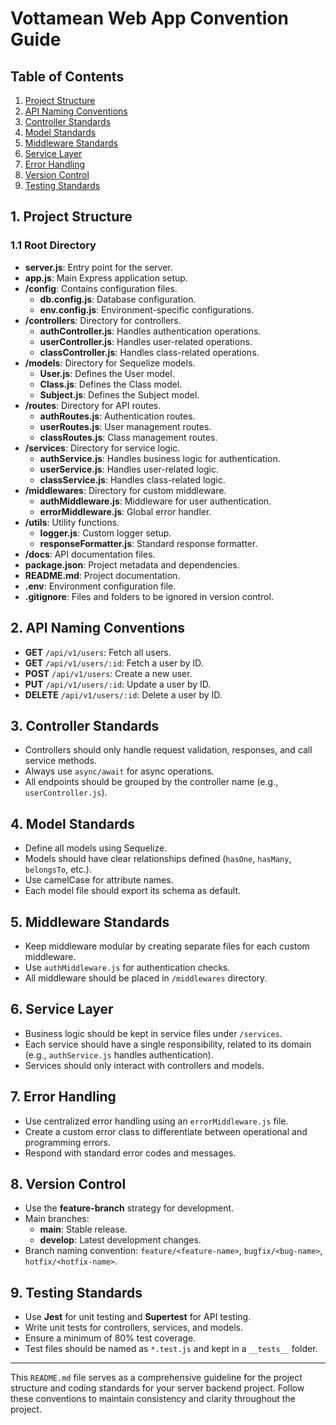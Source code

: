 # Vottamean Web App Convention Guide

## Table of Contents
1. [Project Structure](#project-structure)
2. [API Naming Conventions](#api-naming-conventions)
3. [Controller Standards](#controller-standards)
4. [Model Standards](#model-standards)
5. [Middleware Standards](#middleware-standards)
6. [Service Layer](#service-layer)
7. [Error Handling](#error-handling)
8. [Version Control](#version-control)
9. [Testing Standards](#testing-standards)

## 1. Project Structure

### 1.1 Root Directory
- **server.js**: Entry point for the server.
- **app.js**: Main Express application setup.
- **/config**: Contains configuration files.
  - **db.config.js**: Database configuration.
  - **env.config.js**: Environment-specific configurations.
- **/controllers**: Directory for controllers.
  - **authController.js**: Handles authentication operations.
  - **userController.js**: Handles user-related operations.
  - **classController.js**: Handles class-related operations.
- **/models**: Directory for Sequelize models.
  - **User.js**: Defines the User model.
  - **Class.js**: Defines the Class model.
  - **Subject.js**: Defines the Subject model.
- **/routes**: Directory for API routes.
  - **authRoutes.js**: Authentication routes.
  - **userRoutes.js**: User management routes.
  - **classRoutes.js**: Class management routes.
- **/services**: Directory for service logic.
  - **authService.js**: Handles business logic for authentication.
  - **userService.js**: Handles user-related logic.
  - **classService.js**: Handles class-related logic.
- **/middlewares**: Directory for custom middleware.
  - **authMiddleware.js**: Middleware for user authentication.
  - **errorMiddleware.js**: Global error handler.
- **/utils**: Utility functions.
  - **logger.js**: Custom logger setup.
  - **responseFormatter.js**: Standard response formatter.
- **/docs**: API documentation files.
- **package.json**: Project metadata and dependencies.
- **README.md**: Project documentation.
- **.env**: Environment configuration file.
- **.gitignore**: Files and folders to be ignored in version control.

## 2. API Naming Conventions

- **GET** `/api/v1/users`: Fetch all users.
- **GET** `/api/v1/users/:id`: Fetch a user by ID.
- **POST** `/api/v1/users`: Create a new user.
- **PUT** `/api/v1/users/:id`: Update a user by ID.
- **DELETE** `/api/v1/users/:id`: Delete a user by ID.

## 3. Controller Standards
- Controllers should only handle request validation, responses, and call service methods.
- Always use `async/await` for async operations.
- All endpoints should be grouped by the controller name (e.g., `userController.js`).

## 4. Model Standards
- Define all models using Sequelize.
- Models should have clear relationships defined (`hasOne`, `hasMany`, `belongsTo`, etc.).
- Use camelCase for attribute names.
- Each model file should export its schema as default.

## 5. Middleware Standards
- Keep middleware modular by creating separate files for each custom middleware.
- Use `authMiddleware.js` for authentication checks.
- All middleware should be placed in `/middlewares` directory.

## 6. Service Layer
- Business logic should be kept in service files under `/services`.
- Each service should have a single responsibility, related to its domain (e.g., `authService.js` handles authentication).
- Services should only interact with controllers and models.

## 7. Error Handling
- Use centralized error handling using an `errorMiddleware.js` file.
- Create a custom error class to differentiate between operational and programming errors.
- Respond with standard error codes and messages.

## 8. Version Control
- Use the **feature-branch** strategy for development.
- Main branches:
  - **main**: Stable release.
  - **develop**: Latest development changes.
- Branch naming convention: `feature/<feature-name>`, `bugfix/<bug-name>`, `hotfix/<hotfix-name>`.

## 9. Testing Standards
- Use **Jest** for unit testing and **Supertest** for API testing.
- Write unit tests for controllers, services, and models.
- Ensure a minimum of 80% test coverage.
- Test files should be named as `*.test.js` and kept in a `__tests__` folder.

---

This `README.md` file serves as a comprehensive guideline for the project structure and coding standards for your server backend project. Follow these conventions to maintain consistency and clarity throughout the project.
